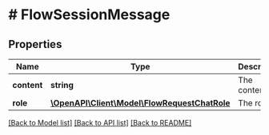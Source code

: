 # # FlowSessionMessage

## Properties

Name | Type | Description | Notes
------------ | ------------- | ------------- | -------------
**content** | **string** | The content |
**role** | [**\OpenAPI\Client\Model\FlowRequestChatRole**](FlowRequestChatRole.md) | The role |

[[Back to Model list]](../../README.md#models) [[Back to API list]](../../README.md#endpoints) [[Back to README]](../../README.md)
